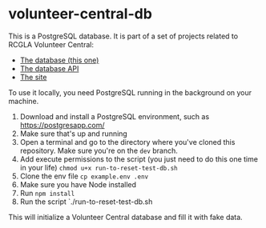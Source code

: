 # volunteer-central-db

This is a PostgreSQL database. It is part of a set of projects related to RCGLA Volunteer Central:

* [The database (this one)](https://github.com/rcgla/volunteer-central-db)
* [The database API](https://github.com/rcgla/volunteer-central-db-api)
* [The site](https://github.com/rcgla/volunteer-central-site)

To use it locally, you need PostgreSQL running in the background on your machine. 

1. Download and install a PostgreSQL environment, such as https://postgresapp.com/
2. Make sure that's up and running
3. Open a terminal and go to the directory where you've cloned this repository. Make sure you're on the `dev` branch.
4. Add execute permissions to the script (you just need to do this one time in your life) ```chmod u+x run-to-reset-test-db.sh```
5. Clone the env file `cp example.env .env`
6. Make sure you have Node installed
7. Run `npm install`
8. Run the script `./run-to-reset-test-db.sh

This will initialize a Volunteer Central database and fill it with fake data.
